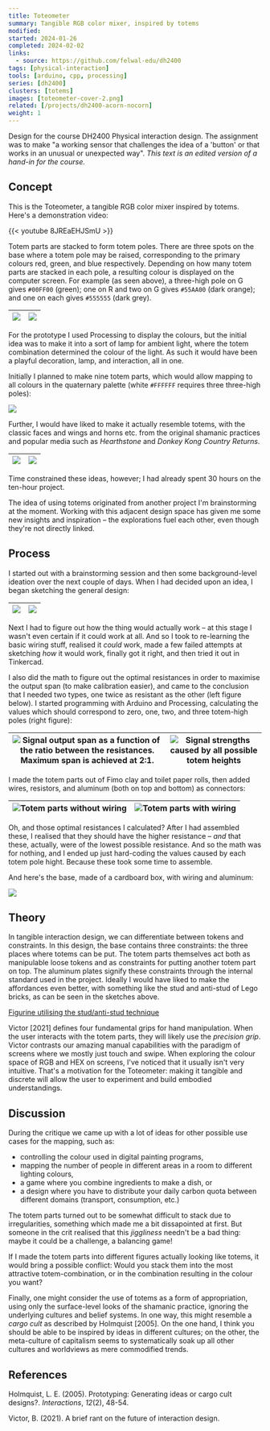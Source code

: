 ```yaml
---
title: Toteometer
summary: Tangible RGB color mixer, inspired by totems
modified:
started: 2024-01-26
completed: 2024-02-02
links:
  - source: https://github.com/felwal-edu/dh2400
tags: [physical-interaction]
tools: [arduino, cpp, processing]
series: [dh2400]
clusters: [totems]
images: [toteometer-cover-2.png]
related: [/projects/dh2400-acorn-nocorn]
weight: 1
---
```


Design for the course DH2400 Physical interaction design. The assignment was to make "a working sensor that challenges the idea of a 'button' or that works in an unusual or unexpected way". _This text is an edited version of a hand-in for the course._

## Concept

This is the Toteometer, a tangible RGB color mixer inspired by totems. Here's a demonstration video:

{{< youtube 8JREaEHJSmU >}}

Totem parts are stacked to form totem poles. There are three spots on the base where a totem pole may be raised, corresponding to the primary colours red, green, and blue respectively. Depending on how many totem parts are stacked in each pole, a resulting colour is displayed on the computer screen. For example (as seen above), a three-high pole on G gives `#00FF00` (green); one on R and two on G gives `#55AA00` (dark orange); and one on each gives `#555555` (dark grey).

| ![](/images/toteometer-rgb.jpg) | ![](/images/toteometer-ggg.jpg) |
| - | - |

For the prototype I used Processing to display the colours, but the initial idea was to make it into a sort of lamp for ambient light, where the totem combination determined the colour of the light. As such it would have been a playful decoration, lamp, and interaction, all in one.

Initially I planned to make nine totem parts, which would allow mapping to all colours in the quaternary palette (white `#FFFFFF` requires three three-high poles):

![](/images/quaternary-colors.png)

Further, I would have liked to make it actually resemble totems, with the classic faces and wings and horns etc. from the original shamanic practices and popular media such as _Hearthstone_ and _Donkey Kong Country Returns_.

| ![](/images/totem-1.jpg) | ![](/images/totem-2.jpg) |
| - | - |

Time constrained these ideas, however; I had already spent 30 hours on the ten-hour project.

The idea of using totems originated from another project I'm brainstorming at the moment. Working with this adjacent design space has given me some new insights and inspiration – the explorations fuel each other, even though they're not directly linked.

## Process

I started out with a brainstorming session and then some background-level ideation over the next couple of days. When I had decided upon an idea, I began sketching the general design:

| ![](/images/toteometer-sketch-1.jpg) | ![](/images/toteometer-sketch-2.jpg) |
| - | - |

Next I had to figure out how the thing would actually work – at this stage I wasn't even certain if it could work at all. And so I took to re-learning the basic wiring stuff, realised it _could_ work, made a few failed attempts at sketching _how_ it would work, finally got it right, and then tried it out in Tinkercad.

I also did the math to figure out the optimal resistances in order to maximise the output span (to make calibration easier), and came to the conclusion that I needed two types, one twice as resistant as the other (left figure below). I started programming with Arduino and Processing, calculating the values which should correspond to zero, one, two, and three totem-high poles (right figure):

| ![Signal output span as a function of the ratio between the resistances. Maximum span is achieved at 2:1.](/images/toteometer-graph-vout-span.png) | ![Signal strengths caused by all possible totem heights](/images/toteometer-graph-vout.png) |
| - | - |

I made the totem parts out of Fimo clay and toilet paper rolls, then added wires, resistors, and aluminum (both on top and bottom) as connectors:

| ![Totem parts without wiring](/images/toteometer-clay.jpg) | ![Totem parts with wiring](/images/toteometer-wires.jpg) |
| - | - |

Oh, and those optimal resistances I calculated? After I had assembled these, I realised that they should have the higher resistance – _and_ that these, actually, were of the lowest possible resistance. And so the math was for nothing, and I ended up just hard-coding the values caused by each totem pole hight. Because these took some time to assemble.

And here's the base, made of a cardboard box, with wiring and aluminum:

![](/images/toteometer-box-open.jpg)

## Theory

In tangible interaction design, we can differentiate between tokens and constraints. In this design, the base contains three constraints: the three places where totems can be put. The totem parts themselves act both as manipulable loose tokens and as constraints for putting another totem part on top. The aluminum plates signify these constraints through the internal standard used in the project. Ideally I would have liked to make the affordances even better, with something like the stud and anti-stud of Lego bricks, as can be seen in the sketches above.

[Figurine utilising the stud/anti-stud technique](/art/solartotem)

Victor [2021] defines four fundamental grips for hand manipulation. When the user interacts with the totem parts, they will likely use the _precision grip_. Victor contrasts our amazing manual capabilities with the paradigm of screens where we mostly just touch and swipe. When exploring the colour space of RGB and HEX on screens, I've noticed that it usually isn't very intuitive. That's a motivation for the Toteometer: making it tangible and discrete will allow the user to experiment and build embodied understandings.

## Discussion

During the critique we came up with a lot of ideas for other possible use cases for the mapping, such as:

- controlling the colour used in digital painting programs,
- mapping the number of people in different areas in a room to different lighting colours,
- a game where you combine ingredients to make a dish, or
- a design where you have to distribute your daily carbon quota between different domains (transport, consumption, etc.)

The totem parts turned out to be somewhat difficult to stack due to irregularities, something which made me a bit dissapointed at first. But someone in the crit realised that this _jiggliness_ needn't be a bad thing: maybe it could be a challenge, a balancing game!

If I made the totem parts into different figures actually looking like totems, it would bring a possible conflict: Would you stack them into the most attractive totem-combination, or in the combination resulting in the colour you want?

Finally, one might consider the use of totems as a form of appropriation, using only the surface-level looks of the shamanic practice, ignoring the underlying cultures and belief systems. In one way, this might resemble a _cargo cult_ as described by Holmquist [2005]. On the one hand, I think you should be able to be inspired by ideas in different cultures; on the other, the meta-culture of capitalism seems to systematically soak up all other cultures and worldviews as mere commodified trends.

## References

Holmquist, L. E. (2005). Prototyping: Generating ideas or cargo cult designs?. _Interactions_, _12_(2), 48-54.

Victor, B. (2021). A brief rant on the future of interaction design.
